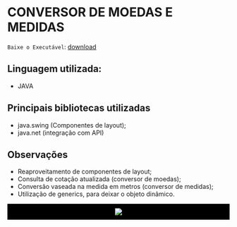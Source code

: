 # CONVERSOR DE MOEDAS E MEDIDAS

`Baixe o Executável`: <a href="https://github.com/edinaldofcs/Conversor-de-moedas-e-medidas/blob/main/conversor-de-moedas-e-medidas.jar?raw=true" target="_blank">download</a>

## Linguagem utilizada:
 - JAVA

## Principais bibliotecas utilizadas
- java.swing (Componentes de layout);
- java.net (integração com API)

## Observações
- Reaproveitamento de componentes de layout;
- Consulta de cotação atualizada (conversor de moedas);
- Conversão vaseada na medida em metros (conversor de medidas);
- Utilização de generics, para deixar o objeto dinâmico.

<div style="display: flex; justify-content: center; background-color: black; width: 100%; padding: 10px 0;">
<img src="https://drive.google.com/uc?export=view&id=1TrzIAtmEC9bJIK70W3iglKBDeQuIUQ3O"/>
</div>
